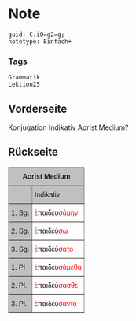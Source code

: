 # Note
```
guid: C.iO=g2=g;
notetype: Einfach+
```

### Tags
```
Grammatik
Lektion25
```

## Vorderseite
Konjugation Indikativ Aorist Medium?

## Rückseite
<style type="text/css">
.tg  {border-collapse:collapse;border-spacing:0;}
.tg td{border-color:black;border-style:solid;border-width:1px;font-family:Arial, sans-serif;font-size:14px;
  overflow:hidden;padding:10px 5px;word-break:normal;}
.tg th{border-color:black;border-style:solid;border-width:1px;font-family:Arial, sans-serif;font-size:14px;
  font-weight:normal;overflow:hidden;padding:10px 5px;word-break:normal;}
.tg .tg-34fe{background-color:#c0c0c0;border-color:inherit;text-align:center;vertical-align:top}
.tg .tg-llyw{background-color:#c0c0c0;border-color:inherit;text-align:left;vertical-align:top}
.tg .tg-0pky{border-color:inherit;text-align:left;vertical-align:top}
</style>
<table class="tg">
<thead>
<tr>
<th class="tg-34fe" colspan="2"><span style="font-weight:bold">Aorist Medium</span></th>
</tr>
</thead>
<tbody>
<tr>
<td class="tg-llyw"></td>
<td class="tg-llyw">Indikativ</td>
</tr>
<tr>
<td class="tg-llyw">1. Sg.</td>
<td class="tg-0pky"><span style="color:#FE0000">ἐ</span>παιδευ<span style="color:#FE0000">σάμην</span></td>
</tr>
<tr>
<td class="tg-llyw">2. Sg.</td>
<td class="tg-0pky"><span style="color:#FE0000">ἐ</span>παιδεύ<span style="color:#FE0000">σω</span></td>
</tr>
<tr>
<td class="tg-llyw">3. Sg.</td>
<td class="tg-0pky"><span style="color:#FE0000">ἐ</span>παιδεύ<span style="color:#FE0000">σατο</span></td>
</tr>
<tr>
<td class="tg-llyw">1. Pl</td>
<td class="tg-0pky"><span style="color:#FE0000">ἐ</span>παιδευ<span style="color:#FE0000">σάμεθα</span></td>
</tr>
<tr>
<td class="tg-llyw">2. Pl.</td>
<td class="tg-0pky"><span style="color:#FE0000">ἐ</span>παιδεύ<span style="color:#FE0000">σασθε</span></td>
</tr>
<tr>
<td class="tg-llyw">3. Pl.</td>
<td class="tg-0pky"><span style="color:#FE0000">ἐ</span>παιδεύ<span style="color:#FE0000">σαντο</span></td>
</tr>
</tbody>
</table>
